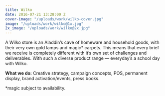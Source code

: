 ```yaml
---
title: Wilko
date: 2016-07-21 13:28:00 Z
cover-image: "/uploads/work/wilko-cover.jpg"
image: "/uploads/work/wilko@1x.jpg"
2x_image: "/uploads/work/wilko@2x.jpg"
---
```


A Wilko store is an Aladdin’s cave of homeware and household goods, with their very own gold lamps and magic* carpets. This means that every brief we receive is completely different with it’s own set of challenges and deliverables. With such a diverse product range — everyday’s a school day with Wilko.

**What we do:** Creative strategy, campaign concepts, POS,
permanent display, brand activation/events, press books.

*magic subject to availability.
